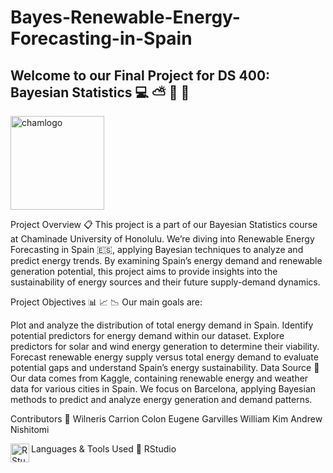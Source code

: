 # Bayes-Renewable-Energy-Forecasting-in-Spain
## Welcome to our Final Project for **DS 400: Bayesian Statistics** 💻 ⛅ 🌱 💨


<img align="center" alt="chamlogo" width="150px" src="https://assets.chaminade.edu/wp-content/uploads/2018/08/08074025/Chaminade-Logo-Centered.jpg" />



Project Overview 📋
This project is a part of our Bayesian Statistics course at Chaminade University of Honolulu. We’re diving into Renewable Energy Forecasting in Spain 🇪🇸, applying Bayesian techniques to analyze and predict energy trends. By examining Spain’s energy demand and renewable generation potential, this project aims to provide insights into the sustainability of energy sources and their future supply-demand dynamics.


Project Objectives 📊 📈 📉
Our main goals are:

Plot and analyze the distribution of total energy demand in Spain.
Identify potential predictors for energy demand within our dataset.
Explore predictors for solar and wind energy generation to determine their viability.
Forecast renewable energy supply versus total energy demand to evaluate potential gaps and understand Spain’s energy sustainability.
Data Source 📂
Our data comes from Kaggle, containing renewable energy and weather data for various cities in Spain. We focus on Barcelona, applying Bayesian methods to predict and analyze energy generation and demand patterns.


Contributors 👥
Wilneris Carrion Colon
Eugene Garvilles
William Kim
Andrew Nishitomi


Languages & Tools Used 🧰
RStudio <img align="left" alt="RStudio" width="30px" src="https://cdn.jsdelivr.net/gh/devicons/devicon/icons/rstudio/rstudio-original.svg" />

